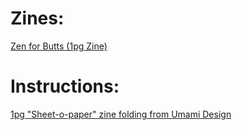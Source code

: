Zines:
====

[Zen for Butts (1pg Zine)](Zen-For-Butts_1pg-zine.pdf)

Instructions:
====

[1pg "Sheet-o-paper" zine folding from Umami Design](https://web.archive.org/web/20160621153649if_/http://blog.umamidesign.com/ud-content/2013/09/ud_130918_zine-instructions.jpg)

